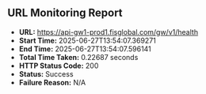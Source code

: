 ## URL Monitoring Report

- **URL:** https://api-gw1-prod1.fisglobal.com/gw/v1/health
- **Start Time:** 2025-06-27T13:54:07.369271
- **End Time:** 2025-06-27T13:54:07.596141
- **Total Time Taken:** 0.22687 seconds
- **HTTP Status Code:** 200
- **Status:** Success
- **Failure Reason:** N/A
